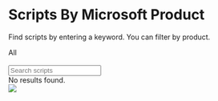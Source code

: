 # Scripts By Microsoft Product

Find scripts by entering a keyword. You can filter by product.

<section class="filter-section">

<div id="filters" class="sample-list filter-list float-r">
    <div id="post-sample-filter-all" class="sampletype-item filter-choice active" data-filter="*" title="All">
        All
    </div>
    <div id="post-sample-filter-112" class="sampletype-item filter-choice sharepoint" data-filter="[data-products*='sharepoint']"
            title="SharePoint"></div>
    <div id="post-sample-filter-111" class="sampletype-item filter-choice teams" data-filter="[data-products*='teams']"
            title="Teams"></div>
    <div id="post-sample-filter-113" class="sampletype-item filter-choice graph" data-filter="[data-products*='graph']"
            title="Microsoft Graph"></div>
    <div id="post-sample-filter-114" class="sampletype-item filter-choice azuread" data-filter="[data-products*='azuread']"
            title="Azure AD"></div>
    <div id="post-sample-filter-115" class="sampletype-item filter-choice todo" data-filter="[data-products*='microsoft to do']"
            title="Microsoft To Do"></div>
    <div id="post-sample-filter-116" class="sampletype-item filter-choice powerautomate" data-filter="[data-products*='power automate']"
            title="Power Automate"></div>
    <div id="post-sample-filter-117" class="sampletype-item filter-choice powerapps" data-filter="[data-products*='powerapps']"
            title="Power Apps"></div>
</div>

<div class="search-input-wrapper float-l" aria-hidden="true">
    <div class="icon-container">
        &nbsp;
    </div>
    <input id="post-search-input" class="search-input" placeholder="Search scripts">
</div>

<div class="well">
    <div class="button-group filters-button-group">
    </div>
</div>

</section>

<div class="grid" id="sample-listing">
    <div class="grid-sizer"></div>

</div>

<div id="noresults">
    No results found.
</div>


<img src="https://m365-visitor-stats.azurewebsites.net/script-samples/byproduct" aria-hidden="true" />